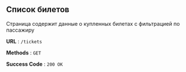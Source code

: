## Список билетов

Страница содержит данные о купленных билетах с фильтрацией по пассажиру

**URL** : `/tickets`

**Methods** : `GET`

**Success Code** : `200 OK`